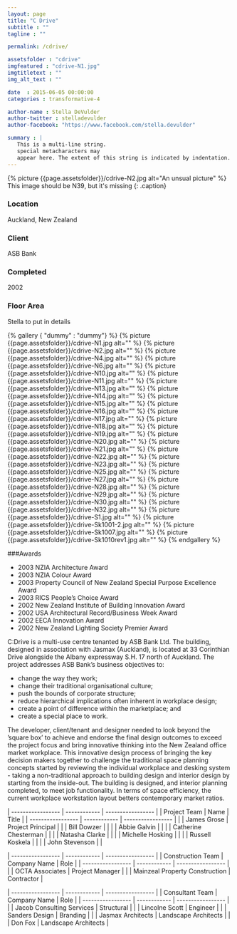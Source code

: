 ```yaml
---
layout: page
title: "C Drive"
subtitle : "" 
tagline : ""

permalink: /cdrive/

assetsfolder : "cdrive"
imgfeatured : "cdrive-N1.jpg"
imgtitletext : ""
img_alt_text : ""

date  : 2015-06-05 00:00:00
categories : transformative-4

author-name : Stella DeVulder
author-twitter : stelladevulder
author-facebook: "https://www.facebook.com/stella.devulder"

summary : |
   This is a multi-line string.
   special metacharacters may
   appear here. The extent of this string is indicated by indentation.
---
```


{% picture {{page.assetsfolder}}/cdrive-N2.jpg alt="An unsual picture" %}
This image should be N39, but it's missing
{: .caption}

<div class="project-details">
<h3>Location</h3>

<p>Auckland, New Zealand</p>

<h3>Client</h3>

<p>ASB Bank</p>

<h3>Completed</h3>

<p>2002</p>

<h3>Floor Area</h3>

<p>Stella to put in details</p>

</div>


{% gallery { "dummy" : "dummy"} %}
  {% picture {{page.assetsfolder}}/cdrive-N1.jpg alt="" %}
  {% picture {{page.assetsfolder}}/cdrive-N2.jpg alt="" %}
  {% picture {{page.assetsfolder}}/cdrive-N4.jpg alt="" %}
  {% picture {{page.assetsfolder}}/cdrive-N6.jpg alt="" %}
  {% picture {{page.assetsfolder}}/cdrive-N10.jpg alt="" %}
  {% picture {{page.assetsfolder}}/cdrive-N11.jpg alt="" %}
  {% picture {{page.assetsfolder}}/cdrive-N13.jpg alt="" %}
  {% picture {{page.assetsfolder}}/cdrive-N14.jpg alt="" %}
  {% picture {{page.assetsfolder}}/cdrive-N15.jpg alt="" %}
  {% picture {{page.assetsfolder}}/cdrive-N16.jpg alt="" %}
  {% picture {{page.assetsfolder}}/cdrive-N17.jpg alt="" %}
  {% picture {{page.assetsfolder}}/cdrive-N18.jpg alt="" %}
  {% picture {{page.assetsfolder}}/cdrive-N19.jpg alt="" %}
  {% picture {{page.assetsfolder}}/cdrive-N20.jpg alt="" %}
  {% picture {{page.assetsfolder}}/cdrive-N21.jpg alt="" %}
  {% picture {{page.assetsfolder}}/cdrive-N22.jpg alt="" %}
  {% picture {{page.assetsfolder}}/cdrive-N23.jpg alt="" %}
  {% picture {{page.assetsfolder}}/cdrive-N25.jpg alt="" %}
  {% picture {{page.assetsfolder}}/cdrive-N27.jpg alt="" %}
  {% picture {{page.assetsfolder}}/cdrive-N28.jpg alt="" %}
  {% picture {{page.assetsfolder}}/cdrive-N29.jpg alt="" %}
  {% picture {{page.assetsfolder}}/cdrive-N30.jpg alt="" %}
  {% picture {{page.assetsfolder}}/cdrive-N32.jpg alt="" %}
  {% picture {{page.assetsfolder}}/cdrive-S1.jpg alt="" %}
  {% picture {{page.assetsfolder}}/cdrive-Sk1001-2.jpg alt="" %}
  {% picture {{page.assetsfolder}}/cdrive-Sk1007.jpg alt="" %}
  {% picture {{page.assetsfolder}}/cdrive-Sk1010rev1.jpg alt="" %}
{% endgallery %}

###Awards
 * 2003 NZIA Architecture Award
 * 2003 NZIA Colour Award
 * 2003 Property Council of New Zealand Special Purpose Excellence Award
 * 2003 RICS People’s Choice Award
 * 2002 New Zealand Institute of Building Innovation Award
 * 2002 USA Architectural Record/Business Week Award
 * 2002 EECA Innovation Award
 * 2002 New Zealand Lighting Society Premier Award

C:Drive is a multi-use centre tenanted by ASB Bank Ltd. The building, designed in association with Jasmax (Auckland), is located at 33 Corinthian Drive alongside the Albany expressway S.H. 17 north of Auckland. The project addresses ASB Bank’s business objectives to:
* change the way they work;
* change their traditional organisational culture;
* push the bounds of corporate structure;
* reduce hierarchical implications often inherent in workplace design;
* create a point of difference within the marketplace; and
* create a special place to work.

The developer, client/tenant and designer needed to look beyond the ’square box’ to achieve and endorse the final design outcomes to exceed the project focus and bring innovative thinking into the New Zealand office market workplace.
This innovative design process of bringing the key decision makers together to challenge the traditional space planning concepts started by reviewing the individual workplace and desking system - taking a non-traditional approach to building design and interior design by starting from the inside-out. The building is designed, and interior planning completed, to meet job functionality. In terms of space efficiency, the current workplace workstation layout betters contemporary market ratios.


| ----------------- | ------------         | -----------------  |
| Project Team      | Name                 | Title              |
| ----------------- | ------------         | -----------------  |
|                   | James Grose          | Project Principal  |
|                   | Bill Dowzer          |                    |
|                   | Abbie Galvin         |                    |
|                   | Catherine Chesterman |                    |
|                   | Natasha Clarke       |                    |
|                   | Michelle Hosking     |                    |
|                   | Russell Koskela      |                    |
|                   | John Stevenson       |                    |

| ----------------- | ------------                   | -----------------    |
| Construction Team | Company Name                   | Role                 |
| ----------------- | ------------                   | -----------------    |
|                   | OCTA Associates                | Project Manager      |
|                   | Mainzeal Property Construction | Contractor           |


| ----------------- | ------------              | -----------------    |
| Consultant Team   | Company Name              | Role                 |
| ----------------- | ------------              | -----------------    |
|                   | Jacob Consulting Services | Structural           |
|                   | Lincolne Scott            | Engineer             |
|                   | Sanders Design            | Branding             |
|                   | Jasmax Architects         | Landscape Architects |
|                   | Don Fox                   | Landscape Architects |
